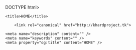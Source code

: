 DOCTYPE html>
<html lang="ru">
<head>
	<meta charset="utf-8" />
<meta http-equiv="X-UA-Compatible" content="IE=edge" />
<meta name="viewport" content="width=device-width, initial-scale=1.0, maximum-scale=5.0" />



	
	
	<title>HOME</title>
	
		<link rel="canonical" href="http://khardproject.tk">
	
	<meta name="description" content="" />
	<meta name="keywords" content="" />
	<meta property="og:title" content="HOME" />
	
	
	
		
		
		
		
